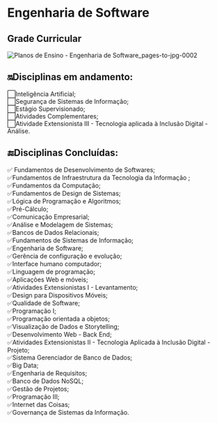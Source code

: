 
<h1>Engenharia de Software</h1> 
 
## Grade Curricular

![Planos de Ensino - Engenharia de Software_pages-to-jpg-0002](https://github.com/CarolFenixBr/UNINTER/assets/89542446/64e27a54-91c2-46bd-8b98-6ee94d91a0e2)


<h2>🔛Disciplinas em andamento:</h2> 
⬜Inteligência Artificial;<br>
⬜Segurança de Sistemas de Informação;<br>
⬜Estágio Supervisionado;<br>
⬜Atividades Complementares;<br>
⬜Atividade Extensionista III - Tecnologia aplicada à Inclusão Digital - Análise.<br>

<h2> 🔚Disciplinas Concluídas:</h2>
✅ Fundamentos de Desenvolvimento de Softwares;<br>
✅Fundamentos de Infraestrutura da Tecnologia da Informação ;<br>
✅Fundamentos da Computação;<br>
✅Fundamentos de Design de Sistemas;<br>
✅Lógica de Programação e Algoritmos;<br>
✅Pré-Cálculo; <br>
✅Comunicação Empresarial;<br>
✅Análise e Modelagem de Sistemas;<br>
✅Bancos de Dados Relacionais;<br>
✅Fundamentos de Sistemas de Informação;<br>
✅Engenharia de Software;<br>
✅Gerência de configuração e evolução;<br>
✅Interface humano computador;<br>
✅Linguagem de programação;<br>
✅Aplicações Web e móveis;<br>
✅Atividades Extensionistas I - Levantamento;<br>
✅Design para Dispositivos Móveis; <br>
✅Qualidade de Software;<br>
✅Programação I;<br>
✅Programação orientada a objetos;<br>
✅Visualização de Dados e Storytelling;<br>
✅Desenvolvimento Web - Back End;<br>
✅Atividades Extensionistas II - Tecnologia Aplicada à Inclusão Digital - Projeto;<br>
✅Sistema Gerenciador de Banco de Dados;<br>
✅Big Data;<br>
✅Engenharia de Requisitos;<br>
✅Banco de Dados NoSQL;<br>
✅Gestão de Projetos;<br>
✅Programação III; <br>
✅Internet das Coisas;<br>
✅Governança de Sistemas da Informação.<br>











